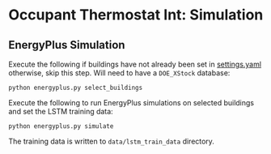 # Occupant Thermostat Int: Simulation

## EnergyPlus Simulation

Execute the following if buildings have not already been set in [settings.yaml](settings.yaml) otherwise, skip this step. Will need to have a `DOE_XStock` database:

```console
python energyplus.py select_buildings
```

Execute the following to run EnergyPlus simulations on selected buildings and set the LSTM training data:

```console
python energyplus.py simulate
```

The training data is written to `data/lstm_train_data` directory.